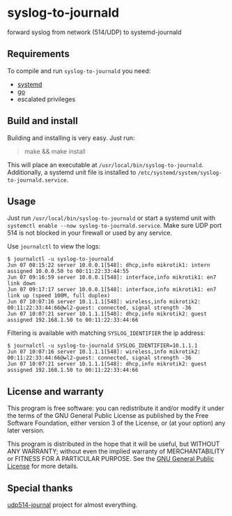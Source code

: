 syslog-to-journald
==============

forward syslog from network (514/UDP) to systemd-journald

Requirements
------------

To compile and run `syslog-to-journald` you need:

* [systemd](https://www.github.com/systemd/systemd)
* [go](https://golang.org)
* escalated privileges

Build and install
-----------------

Building and installing is very easy. Just run:

> make && make install

This will place an executable at `/usr/local/bin/syslog-to-journald`.
Additionally, a systemd unit file is installed to
`/etc/systemd/system/syslog-to-journald.service`.

Usage
-----

Just run `/usr/local/bin/syslog-to-journald` or start a systemd unit with
`systemctl enable --now syslog-to-journald.service`. Make sure UDP port 514 is not blocked
in your firewall or used by any service.

Use `journalctl` to view the logs:

    $ journalctl -u syslog-to-journald
    Jun 07 08:15:22 server 10.0.0.1[548]: dhcp,info mikrotik1: intern assigned 10.0.0.50 to 00:11:22:33:44:55
    Jun 07 09:16:59 server 10.0.0.1[548]: interface,info mikrotik1: en7 link down
    Jun 07 09:17:17 server 10.0.0.1[548]: interface,info mikrotik1: en7 link up (speed 100M, full duplex)
    Jun 07 10:07:16 server 10.1.1.1[548]: wireless,info mikrotik2: 00:11:22:33:44:66@wl2-guest: connected, signal strength -36
    Jun 07 10:07:21 server 10.1.1.1[548]: dhcp,info mikrotik2: guest assigned 192.168.1.50 to 00:11:22:33:44:66

Filtering is available with matching `SYSLOG_IDENTIFIER` the ip address:

    $ journalctl -u syslog-to-journald SYSLOG_IDENTIFIER=10.1.1.1
    Jun 07 10:07:16 server 10.1.1.1[548]: wireless,info mikrotik2: 00:11:22:33:44:66@wl2-guest: connected, signal strength -36
    Jun 07 10:07:21 server 10.1.1.1[548]: dhcp,info mikrotik2: guest assigned 192.168.1.50 to 00:11:22:33:44:66

License and warranty
--------------------

This program is free software: you can redistribute it and/or modify
it under the terms of the GNU General Public License as published by
the Free Software Foundation, either version 3 of the License, or
(at your option) any later version.

This program is distributed in the hope that it will be useful,
but WITHOUT ANY WARRANTY; without even the implied warranty of
MERCHANTABILITY or FITNESS FOR A PARTICULAR PURPOSE.  See the
[GNU General Public License](LICENSE) for more details.

Special thanks
--------------

[udp514-journal](https://git.eworm.de/cgit.cgi/udp514-journal/) project for almost everything.
